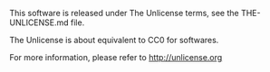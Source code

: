 This software is released under The Unlicense terms, see the THE-UNLICENSE.md file.

The Unlicense is about equivalent to CC0 for softwares.

For more information, please refer to <http://unlicense.org>
